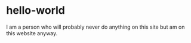 # hello-world

I am a person who will probably never do anything on this site but am on this website anyway.

